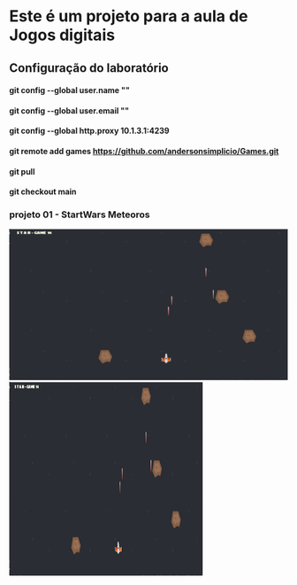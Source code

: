 

# Este é um projeto para a aula de Jogos digitais

## Configuração do laboratório
#### git config --global user.name "<username>"
#### git config --global user.email "<email>"
#### git config --global http.proxy 10.1.3.1:4239
#### git remote add games https://github.com/andersonsimplicio/Games.git
#### git pull
#### git checkout main
### projeto 01  - StartWars Meteoros
![alt text](/StartWars/assets/img/JogoCompleto.png)
<img src="/StartWars/assets/img/JogoCompleto.png" alt="Image" height="350" width="350">